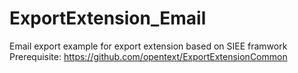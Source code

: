# ExportExtension_Email
Email export example for export extension based on SIEE framwork<br>
Prerequisite: https://github.com/opentext/ExportExtensionCommon
